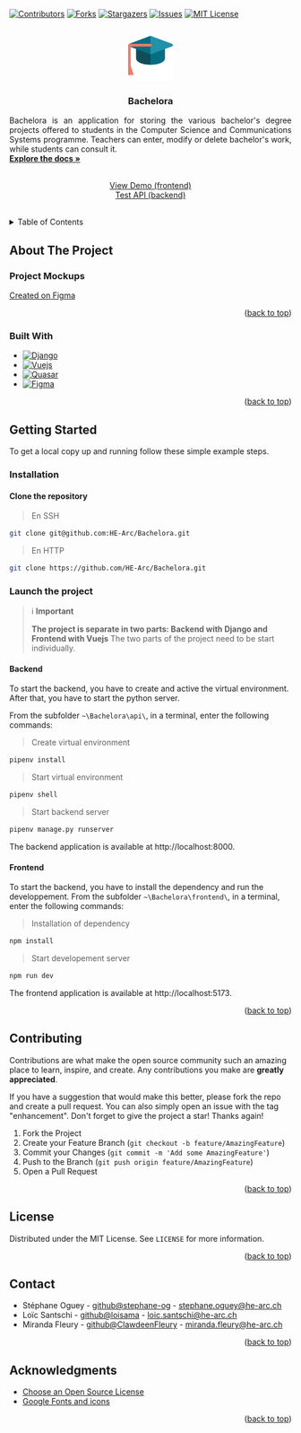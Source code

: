 <!-- README template from: https://github.com/othneildrew/Best-README-Template -->
<a name="readme-top"></a>


<!-- PROJECT SHIELDS -->
<!--
*** I'm using markdown "reference style" links for readability.
*** Reference links are enclosed in brackets [ ] instead of parentheses ( ).
*** See the bottom of this document for the declaration of the reference variables
*** for contributors-url, forks-url, etc. This is an optional, concise syntax you may use.
*** https://www.markdownguide.org/basic-syntax/#reference-style-links
-->
[![Contributors][contributors-shield]][contributors-url]
[![Forks][forks-shield]][forks-url]
[![Stargazers][stars-shield]][stars-url]
[![Issues][issues-shield]][issues-url]
[![MIT License][license-shield]][license-url]

<!-- PROJECT LOGO -->
<br />
<div align="center">
  <a href="https://github.com/HE-Arc/Bachelora">
    <img src="frontend/public/favicon.png" alt="Logo" width="80" height="80">
  </a>

<h3 align="center">Bachelora</h3>

  <p align="justify">
    Bachelora is an application for storing the various bachelor's degree projects offered to students in the Computer Science and Communications Systems programme. Teachers can enter, modify or delete bachelor's work, while students can consult it.
    <br>
    <a href="https://github.com/HE-Arc/Bachelora/wiki"><strong>Explore the docs »</strong></a>
    <br>
    <br>
    <div align="center">
      <a href="https://bachelora.k8s.ing.he-arc.ch/">View Demo (frontend)</a> <br>
      <a href="https://api-bachelora.k8s.ing.he-arc.ch/api/">Test API (backend)</a>
    </div>
    <br>
  </p>
</div>

<!-- TABLE OF CONTENTS -->
<details>
  <summary>Table of Contents</summary>
  <ol>
    <li>
      <a href="#about-the-project">About The Project</a>
      <ul>
        <li><a href="#project-mockups">Project Mockups</a></li>
        <li><a href="#built-with">Built With</a></li>
      </ul>
    </li>
    <li>
      <a href="#getting-started">Getting Started</a>
      <ul>
        <li><a href="#installation">Installation</a></li>
        <li><a href="#launch-the-project">Launch the project</a></li>
      </ul>
    </li>
    <li><a href="#contributing">Contributing</a></li>
    <li><a href="#license">License</a></li>
    <li><a href="#contact">Contact</a></li>
    <li><a href="#acknowledgments">Acknowledgments</a></li>
  </ol>
</details>

<!-- ABOUT THE PROJECT -->
## About The Project
### Project Mockups
[Created on Figma](https://www.figma.com/proto/SmKhY5qcL2qdMs02uRW3FW/Bachelora?type=design&node-id=18-537&t=VPCcF4PfSFNjYXm2-1&scaling=scale-down&page-id=0%3A1&starting-point-node-id=18%3A537&mode=design)

<p align="right">(<a href="#readme-top">back to top</a>)</p>

### Built With
* [![Django][Django.com]][Django-url]
* [![Vuejs][Vuejs.com]][Vuejs-url]
* [![Quasar][Quasar.com]][Quasar-url]
* [![Figma][Figma.com]][Figma-url]

<p align="right">(<a href="#readme-top">back to top</a>)</p>

<!-- GETTING STARTED -->
## Getting Started
To get a local copy up and running follow these simple example steps.

### Installation
#### Clone the repository
> En SSH
   ```sh
   git clone git@github.com:HE-Arc/Bachelora.git
   ```
> En HTTP
   ```sh
   git clone https://github.com/HE-Arc/Bachelora.git
   ```

### Launch the project
> ℹ️ **Important**
>
> **The project is separate in two parts: Backend with Django and Frontend with Vuejs**
> The two parts of the project need to be start individually.

#### Backend
To start the backend, you have to create and active the virtual environment. After that, you have to start the python server.

From the subfolder `~\Bachelora\api\`, in a terminal, enter the following commands:

> Create virtual environment
   ```sh
   pipenv install
   ```
> Start virtual environment
   ```sh
   pipenv shell
   ```

> Start backend server
   ```sh
   pipenv manage.py runserver
   ```

The backend application is available at http://localhost:8000.

#### Frontend
To start the backend, you have to install the dependency and run the developpement.
From the subfolder `~\Bachelora\frontend\`, in a terminal, enter the following commands:

> Installation of dependency
   ```sh
   npm install
   ```

> Start developement server
   ```sh
   npm run dev
   ```
The frontend application is available at http://localhost:5173.

<p align="right">(<a href="#readme-top">back to top</a>)</p>

<!-- CONTRIBUTING -->
## Contributing

Contributions are what make the open source community such an amazing place to learn, inspire, and create. Any contributions you make are **greatly appreciated**.

If you have a suggestion that would make this better, please fork the repo and create a pull request. You can also simply open an issue with the tag "enhancement".
Don't forget to give the project a star! Thanks again!

1. Fork the Project
2. Create your Feature Branch (`git checkout -b feature/AmazingFeature`)
3. Commit your Changes (`git commit -m 'Add some AmazingFeature'`)
4. Push to the Branch (`git push origin feature/AmazingFeature`)
5. Open a Pull Request

<p align="right">(<a href="#readme-top">back to top</a>)</p>

<!-- LICENSE -->
## License

Distributed under the MIT License. See `LICENSE` for more information.

<p align="right">(<a href="#readme-top">back to top</a>)</p>

<!-- CONTACT -->
## Contact

* Stéphane Oguey - [github@stephane-og](https://github.com/stephane-og) - [stephane.oguey@he-arc.ch](mailto:stephane.oguey@he-arc.ch?subject=[GitHub]%20Bachelor)
* Loïc Santschi - [github@loisama](https://github.com/loisama) - [loic.santschi@he-arc.ch](mailto:loic.santschi@he-arc.ch?subject=[GitHub]%20Bachelora)
* Miranda Fleury - [github@ClawdeenFleury](https://github.com/ClawdeenFleury) - [miranda.fleury@he-arc.ch](mailto:miranda.fleury@he-arc.ch?subject=[GitHub]%20Bachelora)

<p align="right">(<a href="#readme-top">back to top</a>)</p>

<!-- ACKNOWLEDGMENTS -->
## Acknowledgments

* [Choose an Open Source License](https://choosealicense.com)
* [Google Fonts and icons](https://fonts.google.com)

<p align="right">(<a href="#readme-top">back to top</a>)</p>

<!-- MARKDOWN LINKS & IMAGES -->
<!-- https://www.markdownguide.org/basic-syntax/#reference-style-links -->
[contributors-shield]: https://img.shields.io/github/contributors/HE-Arc/Bachelora.svg?style=for-the-badge
[contributors-url]: https://github.com/HE-Arc/Bachelora/graphs/contributors
[forks-shield]: https://img.shields.io/github/forks/HE-Arc/Bachelora.svg?style=for-the-badge
[forks-url]: https://github.com/HE-Arc/Bachelora/forks
[stars-shield]: https://img.shields.io/github/stars/HE-Arc/Bachelora.svg?style=for-the-badge
[stars-url]: https://github.com/HE-Arc/Bachelora/stargazers
[issues-shield]: https://img.shields.io/github/issues/HE-Arc/Bachelora.svg?style=for-the-badge
[issues-url]: https://github.com/HE-Arc/Bachelora/issues
[license-shield]: https://img.shields.io/badge/license-MIT-green?style=for-the-badge
[license-url]: https://github.com/HE-Arc/Bachelora/blob/main/LICENSE
[Django.com]: https://img.shields.io/badge/Django-092E20?style=for-the-badge&logo=django&logoColor=green
[Django-url]: https://www.djangoproject.com
[Figma.com]: https://img.shields.io/badge/Figma-F24E1E?style=for-the-badge&logo=figma&logoColor=white
[Figma-url]: https://www.figma.com/fr/about/
[Quasar.com]: https://img.shields.io/badge/Quasar-1976D2?style=for-the-badge&logo=quasar&logoColor=white
[Quasar-url]: https://quasar.dev
[Vuejs.com]: https://img.shields.io/badge/Vue%20js-35495E?style=for-the-badge&logo=vuedotjs&logoColor=4FC08D
[Vuejs-url]: https://vuejs.org

